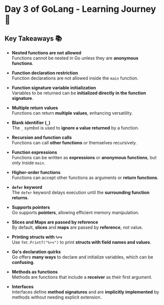 # Day 3 of GoLang - Learning Journey 🚀

## **Key Takeaways** 📚

- **Nested functions are not allowed**  
  Functions cannot be nested in Go unless they are **anonymous functions**.

- **Function declaration restriction**  
  Function declarations are not allowed inside the `main` function.

- **Function signature variable initialization**  
  Variables to be returned can be **initialized directly in the function signature**.

- **Multiple return values**  
  Functions can return **multiple values**, enhancing versatility.

- **Blank identifier (`_`)**  
  The `_` symbol is used to **ignore a value returned** by a function.

- **Recursion and function calls**  
  Functions can call **other functions** or themselves recursively.

- **Function expressions**  
  Functions can be written as **expressions** or **anonymous functions**, but only inside `main`.

- **Higher-order functions**  
  Functions can accept other functions as arguments or **return functions**.

- **`defer` keyword**  
  The `defer` keyword delays execution until the **surrounding function returns**.

- **Supports pointers**  
  Go supports **pointers**, allowing efficient memory manipulation.

- **Slices and Maps are passed by reference**  
  By default, **slices** and **maps** are passed by **reference**, not value.

- **Printing structs with `%+v`**  
  Use `fmt.Printf("%+v")` to print **structs with field names and values**.

- **Go's declaration quirks**  
  Go offers **many ways** to declare and initialize variables, which can be **confusing**.

- **Methods as functions**  
  Methods are functions that include a **receiver** as their first argument.

- **Interfaces**  
  Interfaces define **method signatures** and are **implicitly implemented** by methods without needing explicit extension.
